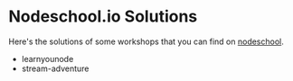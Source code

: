 # Nodeschool.io Solutions

Here's the solutions of some workshops that you can find on <a href="https://nodeschool.io"> nodeschool</a>.

  - learnyounode
  - stream-adventure
 
